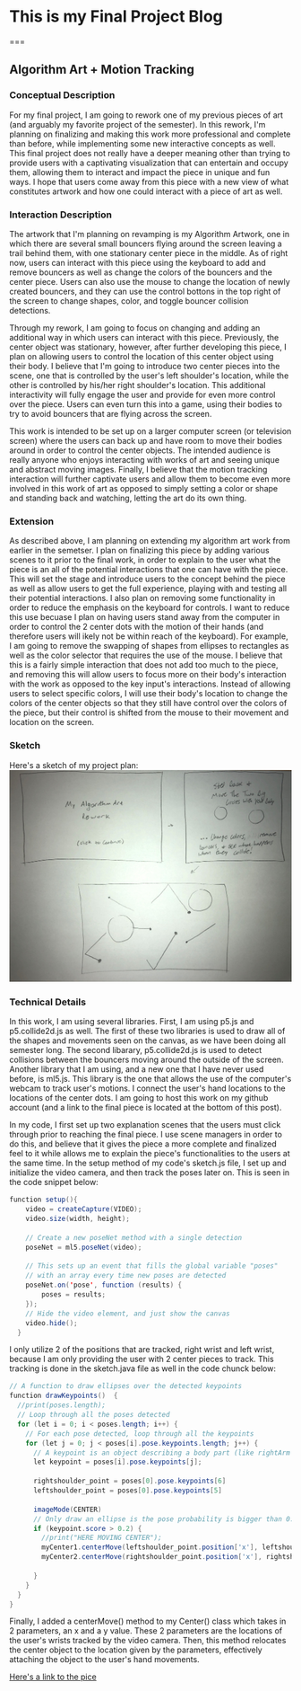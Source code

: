 # This is my Final Project Blog
===

## Algorithm Art + Motion Tracking
### Conceptual Description
For my final project, I am going to rework one of my previous pieces of art (and arguably my favorite project of the semester).  In this rework, I'm planning on finalizing and making this work more professional and complete than before, while implementing some new interactive concepts as well.  This final project does not really have a deeper meaning other than trying to provide users with a captivating visualization that can entertain and occupy them, allowing them to interact and impact the piece in unique and fun ways.  I hope that users come away from this piece with a new view of what constitutes artwork and how one could interact with a piece of art as well.

### Interaction Description
The artwork that I'm planning on revamping is my Algorithm Artwork, one in which there are several small bouncers flying around the screen leaving a trail behind them, with one stationary center piece in the middle.  As of right now, users can interact with this piece using the keyboard to add and remove bouncers as well as change the colors of the bouncers and the center piece.  Users can also use the mouse to change the location of newly created bouncers, and they can use the control bottons in the top right of the screen to change shapes, color, and toggle bouncer collision detections.  

Through my rework, I am going to focus on changing and adding an additional way in which users can interact with this piece.  Previously, the center object was stationary, however, after further developing this piece, I plan on allowing users to control the location of this center object using their body.  I believe that I'm going to introduce two center pieces into the scene, one that is controlled by the user's left shoulder's location, while the other is controlled by his/her right shoulder's location.  This additional interactivity will fully engage the user and provide for even more control over the piece.  Users can even turn this into a game, using their bodies to try to avoid bouncers that are flying across the screen.  

This work is intended to be set up on a larger computer screen (or television screen) where the users can back up and have room to move their bodies around in order to control the center objects.  The intended audience is really anyone who enjoys interacting with works of art and seeing unique and abstract moving images.  Finally, I believe that the motion tracking interaction will further captivate users and allow them to become even more involved in this work of art as opposed to simply setting a color or shape and standing back and watching, letting the art do its own thing.  

### Extension
As described above, I am planning on extending my algorithm art work from earlier in the semetser.  I plan on finalizing this piece by adding various scenes to it prior to the final work, in order to explain to the user what the piece is an all of the potential interactions that one can have with the piece.  This will set the stage and introduce users to the concept behind the piece as well as allow users to get the full experience, playing with and testing all their potential interactions.  I also plan on removing some functionality in order to reduce the emphasis on the keyboard for controls.  I want to reduce this use becuase I plan on having users stand away from the computer in order to control the 2 center dots with the motion of their hands (and therefore users will ikely not be within reach of the keyboard).  For example, I am going to remove the swapping of shapes from ellipses to rectangles as well as the color selector that requires the use of the mouse.  I believe that this is a fairly simple interaction that does not add too much to the piece, and removing this will allow users to focus more on their body's interaction with the work as opposed to the key input's interactions. Instead of allowing users to select specific colors, I will use their body's location to change the colors of the center objects so that they still have control over the colors of the piece, but their control is shifted from the mouse to their movement and location on the screen.

### Sketch
Here's a sketch of my project plan:
![Ryan Bloom](images/final_sketch_plan_rotate.jpg?raw=true "Ryan Bloom")

### Technical Details
In this work, I am using several libraries.  First, I am using p5.js and p5.collide2d.js as well.  The first of these two libraries is used to draw all of the shapes and movements seen on the canvas, as we have been doing all semester long.  The second libarary, p5.collide2d.js is used to detect collisions between the bouncers moving around the outside of the screen.  Another library that I am using, and a new one that I have never used before, is ml5.js.  This library is the one that allows the use of the computer's webcam to track user's motions.  I connect the user's hand locations to the locations of the center dots.  I am going to host this work on my github account (and a link to the final piece is located at the bottom of this post).

In my code, I first set up two explanation scenes that the users must click through prior to reaching the final piece.  I use scene managers in order to do this, and believe that it gives the piece a more complete and finalized feel to it while allows me to explain the piece's functionalities to the users at the same time.  In the setup method of my code's sketch.js file, I set up and initialize the video camera, and then track the poses later on.  This is seen in the code snippet below:

```java
function setup(){
    video = createCapture(VIDEO);
    video.size(width, height);

    // Create a new poseNet method with a single detection
    poseNet = ml5.poseNet(video);

    // This sets up an event that fills the global variable "poses"
    // with an array every time new poses are detected
    poseNet.on('pose', function (results) {
        poses = results;
    });
    // Hide the video element, and just show the canvas
    video.hide();
  } 
```

I only utilize 2 of the positions that are tracked, right wrist and left wrist, because I am only providing the user with 2 center pieces to track.  This tracking is done in the sketch.java file as well in the code chunck below:

```java 
// A function to draw ellipses over the detected keypoints
function drawKeypoints()  {
  //print(poses.length);
  // Loop through all the poses detected
  for (let i = 0; i < poses.length; i++) {
    // For each pose detected, loop through all the keypoints
    for (let j = 0; j < poses[i].pose.keypoints.length; j++) {
      // A keypoint is an object describing a body part (like rightArm or leftShoulder)
      let keypoint = poses[i].pose.keypoints[j];
  
      rightshoulder_point = poses[0].pose.keypoints[6]
      leftshoulder_point = poses[0].pose.keypoints[5]

      imageMode(CENTER)
      // Only draw an ellipse is the pose probability is bigger than 0.2
      if (keypoint.score > 0.2) {
        //print("HERE MOVING CENTER");
        myCenter1.centerMove(leftshoulder_point.position['x'], leftshoulder_point.position['y']);
        myCenter2.centerMove(rightshoulder_point.position['x'], rightshoulder_point.position['y']);
        
      }
    }
  }
}
```

Finally, I added a centerMove() method to my Center() class which takes in 2 parameters, an x and a y value.  These 2 parameters are the locations of the user's wrists tracked by the video camera.  Then, this method relocates the center object to the location given by the parameters, effectively attaching the object to the user's hand movements.  

[Here's a link to the pice](https://www.thisiscolossal.com/2016/05/kung-fu-visualizations/)

